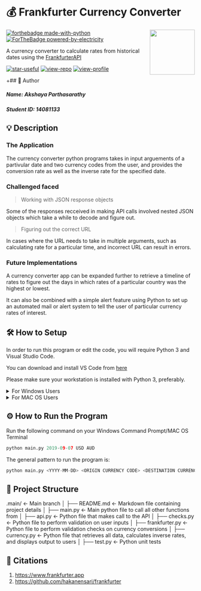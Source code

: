 # 💰 Frankfurter Currency Converter
<img src="https://pixelartmaker-data-78746291193.nyc3.digitaloceanspaces.com/image/9f54815822d853b.png" align="right" width="120"/>

[![forthebadge made-with-python](http://ForTheBadge.com/images/badges/made-with-python.svg)](https://www.python.org/)
[![ForTheBadge powered-by-electricity](http://ForTheBadge.com/images/badges/powered-by-electricity.svg)](http://ForTheBadge.com)

A currency converter to calculate rates from historical dates using the [FrankfurterAPI](https://www.frankfurter.app)

[![star-useful](https://img.shields.io/badge/🌟-If%20useful-red.svg)](https://shields.io) 
[![view-repo](https://img.shields.io/badge/View-Repo-blueviolet)](https://github.com/iaks23?tab=repositories)
[![view-profile](https://img.shields.io/badge/Go%20To-Profile-orange)](https://github.com/iaks23) 

+## 🪪 Author
##### Name: Akshaya Parthasarathy
##### Student ID: 14081133

## 💡 Description

### The Application

The currency converter python programs takes in input arguements of a partivular date and two currency codes from the user, and provides the conversion rate as well as the inverse rate for the specified date. 

### Challenged faced

> Working with JSON response objects 

Some of the responses recceived in making API calls involved nested JSON objects which take a while to decode and figure out.

> Figuring out the correct URL

In cases where the URL needs to take in multiple arguments, such as calculating rate for a particular time, and incorrect URL can result in errors.

### Future Implementations

A currency converter app can be expanded further to retrieve a timeline of rates to figure out the days in which rates of a particular country was the highest or lowest. 

It can also be combined with a simple alert feature using Python to set up an automated mail or alert system to tell the user of particular currency rates of interest. 

## 🛠 How to Setup

In order to run this program or edit the code, you will require Python 3 and Visual Studio Code.

You can download and install VS Code from [here](https://code.visualstudio.com)

Please make sure your workstation is installed with Python 3, preferably.  

<details> 
  <summary>
    For Windows Users
  </summary>
  
  See how you can install python 
  [here](https://phoenixnap.com/kb/how-to-install-python-3-windows) 
  
 </details>
  
  <details> 
  <summary>
    For MAC OS Users
  </summary>
  
  
  
  You can download latest version of Python [here](https://www.python.org/downloads/macos/) 
 
  
  
  </details>

## ⚙️ How to Run the Program

Run the following command on your Windows Command Prompt/MAC OS Terminal

```python
python main.py 2019-09-07 USD AUD
```

The general pattern to run the program is: 

```python
python main.py <YYYY-MM-DD> <ORIGIN CURRENCY CODE> <DESTINATION CURRENCY CODE>
```

## 📂 Project Structure

.main/              <- Main branch
│
├── README.md        <- Markdown file containing project details
│
├── main.py           <- Main python file to call all other functions from
│
├── api.py        <- Python file that makes call to the API
│
├── checks.py           <- Python file to perform validation on user inputs
│
├── frankfurter.py          <- Python file to perform validation checks on currency conversions
│
├── currency.py           <- Python file that retrieves all data, calculates inverse rates, and displays output to users
│
├── test.py           <- Python unit tests




## 📎 Citations

1) https://www.frankfurter.app
2) https://github.com/hakanensari/frankfurter